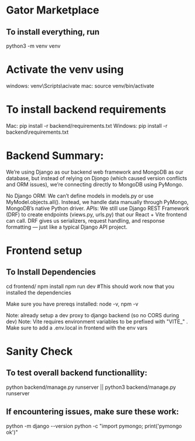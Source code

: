 # Gator Marketplace

## To install everything, run 
python3 -m venv venv

# Activate the venv using
windows: venv\Scripts\acivate
mac: source venv/bin/activate
# To install backend requirements
Mac: pip install -r backend/requirements.txt
Windows: pip install -r backend\requirements.txt

# Backend Summary:
We’re using Django as our backend web framework and MongoDB as our database, but instead of relying on Djongo (which caused version conflicts and ORM issues), we’re connecting directly to MongoDB using PyMongo.

No Django ORM:
We can’t define models in models.py or use MyModel.objects.all().
Instead, we handle data manually through PyMongo, MongoDB’s native Python driver.
APIs:
We still use Django REST Framework (DRF) to create endpoints (views.py, urls.py) that our React + Vite frontend can call.
DRF gives us serializers, request handling, and response formatting — just like a typical Django API project.

# Frontend setup

## To Install Dependencies
cd frontend/
npm install
npm run dev #This should work now that you installed the dependencies

Make sure you have prereqs installed: node -v, npm -v

Note: already setup a dev proxy to django backend (so no CORS during dev)
Note: Vite requires environment variables to be prefixed with "VITE_" . Make sure to add a .env.local in frontend with the env vars

# Sanity Check

## To test overall backend functionallity:
python backend/manage.py runserver || python3 backend/manage.py runserver

## If encountering issues, make sure these work:
python -m django --version
python -c "import pymongo; print('pymongo ok')"
